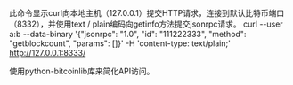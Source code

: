 此命令显示curl向本地主机（127.0.0.1）提交HTTP请求，连接到默认比特币端口（8332），并使用text / plain编码向getinfo方法提交jsonrpc请求。
curl --user a:b --data-binary '{"jsonrpc": "1.0", "id": "111222333", "method": "getblockcount", "params": []}' -H 'content-type: text/plain;' http://127.0.0.1:8333/ 

使用python-bitcoinlib库来简化API访问。